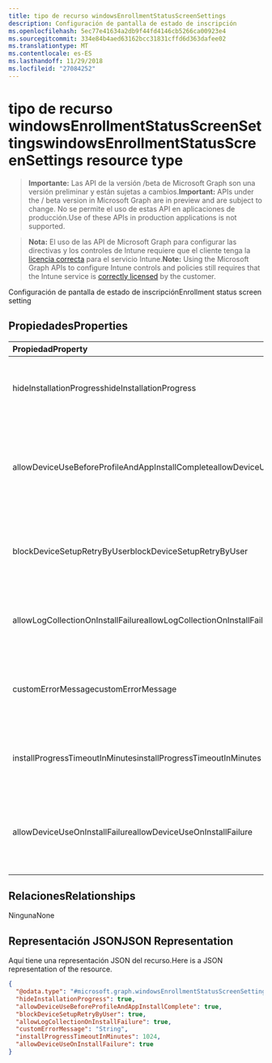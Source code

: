 ```yaml
---
title: tipo de recurso windowsEnrollmentStatusScreenSettings
description: Configuración de pantalla de estado de inscripción
ms.openlocfilehash: 5ec77e41634a2db9f44fd4146cb5266ca00923e4
ms.sourcegitcommit: 334e84b4aed63162bcc31831cffd6d363dafee02
ms.translationtype: MT
ms.contentlocale: es-ES
ms.lasthandoff: 11/29/2018
ms.locfileid: "27084252"
---
```

# <a name="windowsenrollmentstatusscreensettings-resource-type"></a><span data-ttu-id="d100c-103">tipo de recurso windowsEnrollmentStatusScreenSettings</span><span class="sxs-lookup"><span data-stu-id="d100c-103">windowsEnrollmentStatusScreenSettings resource type</span></span>

> <span data-ttu-id="d100c-104">**Importante:** Las API de la versión /beta de Microsoft Graph son una versión preliminar y están sujetas a cambios.</span><span class="sxs-lookup"><span data-stu-id="d100c-104">**Important:** APIs under the / beta version in Microsoft Graph are in preview and are subject to change.</span></span> <span data-ttu-id="d100c-105">No se permite el uso de estas API en aplicaciones de producción.</span><span class="sxs-lookup"><span data-stu-id="d100c-105">Use of these APIs in production applications is not supported.</span></span>

> <span data-ttu-id="d100c-106">**Nota:** El uso de las API de Microsoft Graph para configurar las directivas y los controles de Intune requiere que el cliente tenga la [licencia correcta](https://go.microsoft.com/fwlink/?linkid=839381) para el servicio Intune.</span><span class="sxs-lookup"><span data-stu-id="d100c-106">**Note:** Using the Microsoft Graph APIs to configure Intune controls and policies still requires that the Intune service is [correctly licensed](https://go.microsoft.com/fwlink/?linkid=839381) by the customer.</span></span>

<span data-ttu-id="d100c-107">Configuración de pantalla de estado de inscripción</span><span class="sxs-lookup"><span data-stu-id="d100c-107">Enrollment status screen setting</span></span>
## <a name="properties"></a><span data-ttu-id="d100c-108">Propiedades</span><span class="sxs-lookup"><span data-stu-id="d100c-108">Properties</span></span>
|<span data-ttu-id="d100c-109">Propiedad</span><span class="sxs-lookup"><span data-stu-id="d100c-109">Property</span></span>|<span data-ttu-id="d100c-110">Tipo</span><span class="sxs-lookup"><span data-stu-id="d100c-110">Type</span></span>|<span data-ttu-id="d100c-111">Descripción</span><span class="sxs-lookup"><span data-stu-id="d100c-111">Description</span></span>|
|:---|:---|:---|
|<span data-ttu-id="d100c-112">hideInstallationProgress</span><span class="sxs-lookup"><span data-stu-id="d100c-112">hideInstallationProgress</span></span>|<span data-ttu-id="d100c-113">Booleano</span><span class="sxs-lookup"><span data-stu-id="d100c-113">Boolean</span></span>|<span data-ttu-id="d100c-114">Mostrar u ocultar el progreso de la instalación para el usuario</span><span class="sxs-lookup"><span data-stu-id="d100c-114">Show or hide installation progress to user</span></span>|
|<span data-ttu-id="d100c-115">allowDeviceUseBeforeProfileAndAppInstallComplete</span><span class="sxs-lookup"><span data-stu-id="d100c-115">allowDeviceUseBeforeProfileAndAppInstallComplete</span></span>|<span data-ttu-id="d100c-116">Booleano</span><span class="sxs-lookup"><span data-stu-id="d100c-116">Boolean</span></span>|<span data-ttu-id="d100c-117">Permitir o bloquear al usuario que utilice el dispositivo antes de la instalación de perfiles y la aplicación completa</span><span class="sxs-lookup"><span data-stu-id="d100c-117">Allow or block user to use device before profile and app installation complete</span></span>|
|<span data-ttu-id="d100c-118">blockDeviceSetupRetryByUser</span><span class="sxs-lookup"><span data-stu-id="d100c-118">blockDeviceSetupRetryByUser</span></span>|<span data-ttu-id="d100c-119">Booleano</span><span class="sxs-lookup"><span data-stu-id="d100c-119">Boolean</span></span>|<span data-ttu-id="d100c-120">Permitir al usuario que vuelva a intentar la instalación en caso de error de instalación</span><span class="sxs-lookup"><span data-stu-id="d100c-120">Allow the user to retry the setup on installation failure</span></span>|
|<span data-ttu-id="d100c-121">allowLogCollectionOnInstallFailure</span><span class="sxs-lookup"><span data-stu-id="d100c-121">allowLogCollectionOnInstallFailure</span></span>|<span data-ttu-id="d100c-122">Booleano</span><span class="sxs-lookup"><span data-stu-id="d100c-122">Boolean</span></span>|<span data-ttu-id="d100c-123">Permitir o bloquear registro colección en caso de error de instalación</span><span class="sxs-lookup"><span data-stu-id="d100c-123">Allow or block log collection on installation failure</span></span>|
|<span data-ttu-id="d100c-124">customErrorMessage</span><span class="sxs-lookup"><span data-stu-id="d100c-124">customErrorMessage</span></span>|<span data-ttu-id="d100c-125">String</span><span class="sxs-lookup"><span data-stu-id="d100c-125">String</span></span>|<span data-ttu-id="d100c-126">Establecer el mensaje de error personalizado para mostrar al producirse un error de instalación</span><span class="sxs-lookup"><span data-stu-id="d100c-126">Set custom error message to show upon installation failure</span></span>|
|<span data-ttu-id="d100c-127">installProgressTimeoutInMinutes</span><span class="sxs-lookup"><span data-stu-id="d100c-127">installProgressTimeoutInMinutes</span></span>|<span data-ttu-id="d100c-128">Int32</span><span class="sxs-lookup"><span data-stu-id="d100c-128">Int32</span></span>|<span data-ttu-id="d100c-129">Establecer tiempo de espera de progreso de la instalación en minutos</span><span class="sxs-lookup"><span data-stu-id="d100c-129">Set installation progress timeout in minutes</span></span>|
|<span data-ttu-id="d100c-130">allowDeviceUseOnInstallFailure</span><span class="sxs-lookup"><span data-stu-id="d100c-130">allowDeviceUseOnInstallFailure</span></span>|<span data-ttu-id="d100c-131">Booleano</span><span class="sxs-lookup"><span data-stu-id="d100c-131">Boolean</span></span>|<span data-ttu-id="d100c-132">Permitir que el usuario continuar utilizando el dispositivo en caso de error de instalación</span><span class="sxs-lookup"><span data-stu-id="d100c-132">Allow the user to continue using the device on installation failure</span></span>|

## <a name="relationships"></a><span data-ttu-id="d100c-133">Relaciones</span><span class="sxs-lookup"><span data-stu-id="d100c-133">Relationships</span></span>
<span data-ttu-id="d100c-134">Ninguna</span><span class="sxs-lookup"><span data-stu-id="d100c-134">None</span></span>
## <a name="json-representation"></a><span data-ttu-id="d100c-135">Representación JSON</span><span class="sxs-lookup"><span data-stu-id="d100c-135">JSON Representation</span></span>
<span data-ttu-id="d100c-136">Aquí tiene una representación JSON del recurso.</span><span class="sxs-lookup"><span data-stu-id="d100c-136">Here is a JSON representation of the resource.</span></span>
<!-- {
  "blockType": "resource",
  "@odata.type": "microsoft.graph.windowsEnrollmentStatusScreenSettings"
}
-->
``` json
{
  "@odata.type": "#microsoft.graph.windowsEnrollmentStatusScreenSettings",
  "hideInstallationProgress": true,
  "allowDeviceUseBeforeProfileAndAppInstallComplete": true,
  "blockDeviceSetupRetryByUser": true,
  "allowLogCollectionOnInstallFailure": true,
  "customErrorMessage": "String",
  "installProgressTimeoutInMinutes": 1024,
  "allowDeviceUseOnInstallFailure": true
}
```






